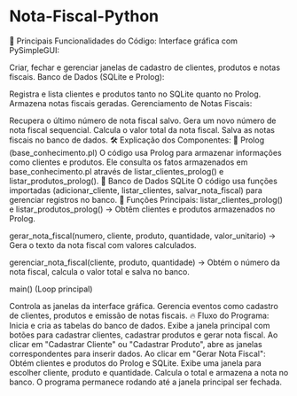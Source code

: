 # Nota-Fiscal-Python

📌 Principais Funcionalidades do Código:
Interface gráfica com PySimpleGUI:

Criar, fechar e gerenciar janelas de cadastro de clientes, produtos e notas fiscais.
Banco de Dados (SQLite e Prolog):

Registra e lista clientes e produtos tanto no SQLite quanto no Prolog.
Armazena notas fiscais geradas.
Gerenciamento de Notas Fiscais:

Recupera o último número de nota fiscal salvo.
Gera um novo número de nota fiscal sequencial.
Calcula o valor total da nota fiscal.
Salva as notas fiscais no banco de dados.
🛠 Explicação dos Componentes:
🔹 Prolog (base_conhecimento.pl)
O código usa Prolog para armazenar informações como clientes e produtos.
Ele consulta os fatos armazenados em base_conhecimento.pl através de listar_clientes_prolog() e listar_produtos_prolog().
🔹 Banco de Dados SQLite
O código usa funções importadas (adicionar_cliente, listar_clientes, salvar_nota_fiscal) para gerenciar registros no banco.
🔹 Funções Principais:
listar_clientes_prolog() e listar_produtos_prolog()
→ Obtêm clientes e produtos armazenados no Prolog.

gerar_nota_fiscal(numero, cliente, produto, quantidade, valor_unitario)
→ Gera o texto da nota fiscal com valores calculados.

gerenciar_nota_fiscal(cliente, produto, quantidade)
→ Obtém o número da nota fiscal, calcula o valor total e salva no banco.

main() (Loop principal)

Controla as janelas da interface gráfica.
Gerencia eventos como cadastro de clientes, produtos e emissão de notas fiscais.
🔥 Fluxo do Programa:
Inicia e cria as tabelas do banco de dados.
Exibe a janela principal com botões para cadastrar clientes, cadastrar produtos e gerar nota fiscal.
Ao clicar em "Cadastrar Cliente" ou "Cadastrar Produto", abre as janelas correspondentes para inserir dados.
Ao clicar em "Gerar Nota Fiscal":
Obtém clientes e produtos do Prolog e SQLite.
Exibe uma janela para escolher cliente, produto e quantidade.
Calcula o total e armazena a nota no banco.
O programa permanece rodando até a janela principal ser fechada.

